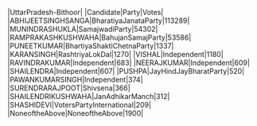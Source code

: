  
|UttarPradesh-Bithoor|
|Candidate|Party|Votes|
|ABHIJEETSINGHSANGA|BharatiyaJanataParty|113289|
|MUNINDRASHUKLA|SamajwadiParty|54302|
|RAMPRAKASHKUSHWAHA|BahujanSamajParty|53586|
|PUNEETKUMAR|BhartiyaShaktiChetnaParty|1337|
|KARANSINGH|RashtriyaLokDal|1270|
|VISHAL|Independent|1180|
|RAVINDRAKUMAR|Independent|683|
|NEERAJKUMAR|Independent|609|
|SHAILENDRA|Independent|607|
|PUSHPA|JayHindJayBharatParty|520|
|PAWANKUMARSINGH|Independent|374|
|SURENDRARAJPOOT|Shivsena|366|
|SHAILENDRIKUSHWAHA|JanAdhikarManch|312|
|SHASHIDEVI|VotersPartyInternational|209|
|NoneoftheAbove|NoneoftheAbove|1900|
